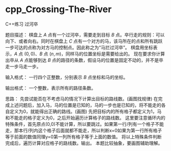 # cpp_Crossing-The-River
C++练习 过河卒

题目描述：
棋盘上 $A$ 点有一个过河卒，需要走到目标 $B$ 点。卒行走的规则：可以向下、或者向右。同时在棋盘上 $C$ 点有一个对方的马，该马所在的点和所有跳跃一步可达的点称为对方马的控制点。因此称之为“马拦过河卒”。
棋盘用坐标表示，$A$ 点 $(0, 0)$、$B$ 点 $(n, m)$，同样马的位置坐标是需要给出的。
现在要求你计算出卒从 $A$ 点能够到达 $B$ 点的路径的条数，假设马的位置是固定不动的，并不是卒走一步马走一步。

输入格式：
一行四个正整数，分别表示 $B$ 点坐标和马的坐标。

输出格式：
一个整数，表示所有的路径条数。

思路：
先尝试能否在不考虑马的情况下计算出目标的路线数。(画图找规律)
在完成上述问题后，加入马，马的位置是已知的，马的一步也是已知的，将不能走的各自定义为0，就能得出正确的路线。(画图)
先把目标内的所有格子都定义为1，马和不能走的格子定义为0，之后开始遍历计算格子的路线数。
这里要注意循环内的特殊条件，首先原点(0,0)不能计算，所以要跳过。如果第一行/列有一个格子不能走，那本行/列内这个格子后面就都不能走，所以判断x=0如果为第一行所有格子等于前面的数值同理y=0第一列所有格子等于上面的数值。
将以上特殊条件判断完成后，遍历计算对应格子的路线数。输出。
本题比较抽象，要画图辅助理解。
